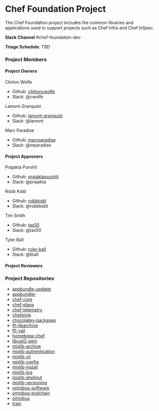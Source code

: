 # Chef Foundation Project

The Chef Foundation project includes the common libraries and applications used to support projects such as Chef Infra and Chef InSpec.

**Slack Channel** #chef-foundation-dev

**Triage Schedule**: TBD

### Project Members

#### Project Owners

Clinton Wolfe
  - Github: [clintoncwolfe](https://github.com/clintoncwolfe)
  - Slack: @cwolfe

Lamont Granquist
  - Github: [lamont-granquist](https://github.com/lamont-granquist)
  - Slack: @lamont

Marc Paradise
  - Github: [marcparadise](https://github.com/marcparadise)
  - Slack: @mparadise

#### Project Approvers

Prajakta Purohit
  - Github: [prajaktapurohit](https://github.com/prajaktapurohit)
  - Slack: @prajakta

Robb Kidd
  - Github: [robbkidd](https://github.com/robbkidd)
  - Slack: @robbkidd

Tim Smith
  - Github: [tas50](https://github.com/tas50)
  - Slack: @tas50

Tyler Ball
  - Github: [tyler-ball](https://github.com/tyler-ball)
  - Slack: @tball

#### Project Reviewers

### Project Repositories

- [appbundle-updater](https://github.com/chef/appbundle-updater)
- [appbundler](https://github.com/chef/appbundler)
- [chef-core](https://github.com/chef/chef-core)
- [chef-plans](https://github.com/chef/chef-plans)
- [chef-telemetry](https://github.com/chef/chef-telemetry)
- [chefstyle](https://github.com/chef/chefstyle)
- [chocolatey-packages](https://github.com/chef/chocolatey-packages)
- [ffi-libarchive](https://github.com/chef/ffi-libarchive)
- [ffi-yajl](https://github.com/chef/ffi-yajl)
- [homebrew-chef](https://github.com/chef/homebrew-chef)
- [libyajl2-gem](https://github.com/chef/libyajl2-gem)
- [mixlib-archive](https://github.com/chef/mixlib-archive)
- [mixlib-authentication](https://github.com/chef/mixlib-authentication)
- [mixlib-cli](https://github.com/chef/mixlib-cli)
- [mixlib-config](https://github.com/chef/mixlib-config)
- [mixlib-install](https://github.com/chef/mixlib-install)
- [mixlib-log](https://github.com/chef/mixlib-log)
- [mixlib-shellout](https://github.com/chef/mixlib-shellout)
- [mixlib-versioning](https://github.com/chef/mixlib-versioning)
- [omnibus-software](https://github.com/chef/omnibus-software)
- [omnibus-toolchain](https://github.com/chef/omnibus-toolchain)
- [omnibus](https://github.com/chef/omnibus)
- [train](https://github.com/chef/train)
